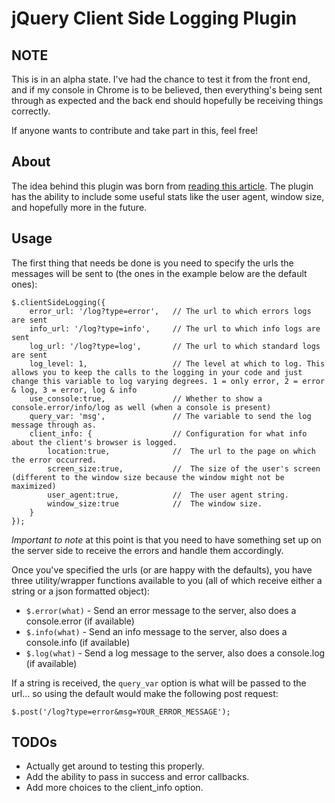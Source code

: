 # jQuery Client Side Logging Plugin

## NOTE

This is in an alpha state. I've had the chance to test it from the front end, and if my console in Chrome is to be believed, then everything's being sent through as expected and the back end should hopefully be receiving things correctly.

If anyone wants to contribute and take part in this, feel free!

## About

The idea behind this plugin was born from [reading this article](http://openmymind.net/2012/4/4/You-Really-Should-Log-Client-Side-Error/).
The plugin has the ability to include some useful stats like the user agent, window size, and hopefully more in the future.

## Usage

The first thing that needs be done is you need to specify the urls the messages will be sent to (the ones in the example below are the default ones):

	$.clientSideLogging({
		error_url: '/log?type=error',	// The url to which errors logs are sent
		info_url: '/log?type=info',		// The url to which info logs are sent
		log_url: '/log?type=log',		// The url to which standard logs are sent
		log_level: 1,					// The level at which to log. This allows you to keep the calls to the logging in your code and just change this variable to log varying degrees. 1 = only error, 2 = error & log, 3 = error, log & info
		use_console:true,				// Whether to show a console.error/info/log as well (when a console is present)
		query_var: 'msg',				// The variable to send the log message through as.
		client_info: {					// Configuration for what info about the client's browser is logged.
			location:true,				//	The url to the page on which the error occurred.
			screen_size:true,			//	The size of the user's screen (different to the window size because the window might not be maximized)
			user_agent:true,			//	The user agent string.
			window_size:true			//	The window size.
		}
	});

*Important to note* at this point is that you need to have something set up on the server side to receive the errors and handle them accordingly.

Once you've specified the urls (or are happy with the defaults), you have three utility/wrapper functions available to you (all of which receive either a string or a json formatted object):

* `$.error(what)` - Send an error message to the server, also does a console.error (if available)
* `$.info(what)` - Send an info message to the server, also does a console.info (if available)
* `$.log(what)` - Send a log message to the server, also does a console.log (if available)

If a string is received, the `query_var` option is what will be passed to the url... so using the default would make the following post request:

	$.post('/log?type=error&msg=YOUR_ERROR_MESSAGE');

## TODOs

* Actually get around to testing this properly.
* Add the ability to pass in success and error callbacks.
* Add more choices to the client_info option.